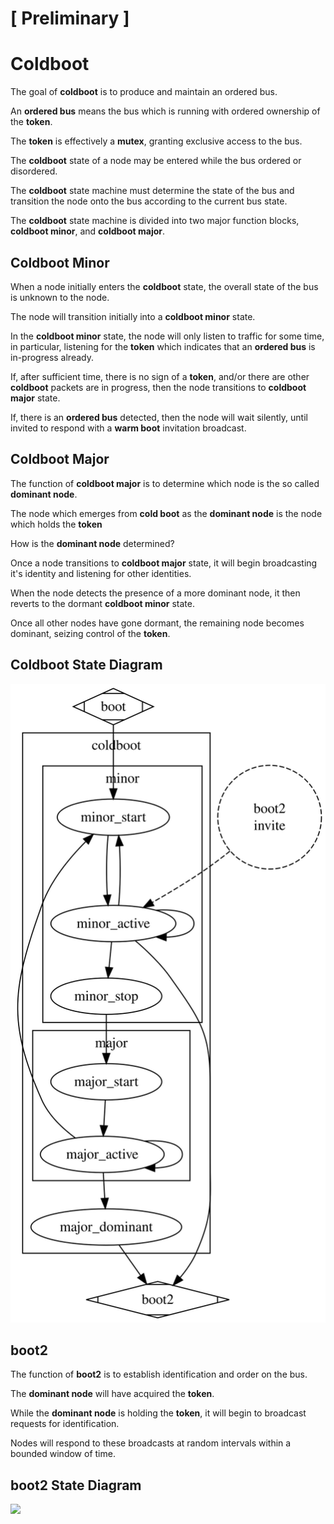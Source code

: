 
# [ **Preliminary** ]

# **Coldboot**

The goal of **coldboot** is to produce and maintain an ordered bus. 

An **ordered bus** means the bus which is running with ordered ownership of the **token**.  

The **token** is effectively a **mutex**, granting exclusive access to the bus.

The **coldboot** state of a node may be entered while the bus ordered or disordered.

The **coldboot** state machine must determine the state of the bus and transition the node onto the bus according to the current bus state.

The **coldboot** state machine is divided into two major function blocks, **coldboot minor**, and **coldboot major**.

## **Coldboot Minor**

When a node initially enters the **coldboot** state, the overall state of the bus is unknown to the node.

The node will transition initially into a **coldboot minor** state.

In the **coldboot minor** state, the node will only listen to traffic for some time, in particular, listening for the **token** which indicates that an **ordered bus** is in-progress already.

If, after sufficient time, there is no sign of a **token**, and/or there are other **coldboot** packets are in progress, then the node transitions to **coldboot major** state.

If, there is an **ordered bus** detected, then the node will wait silently, until invited to respond with a **warm boot** invitation broadcast.

## **Coldboot Major**

The function of **coldboot major** is to determine which node is the so called **dominant node**.

The node which emerges from **cold boot** as the **dominant node** is the node which holds the **token** 

How is the **dominant node** determined? 

Once a node transitions to **coldboot major** state, it will begin broadcasting it's identity and listening for other identities.

When the node detects the presence of a more dominant node, it then reverts to the dormant **coldboot minor** state.

Once all other nodes have gone dormant, the remaining node becomes dominant, seizing control of the **token**.

## **Coldboot State Diagram**

![](assets/coldboot.dot.svg)

## **boot2**

The function of **boot2** is to establish identification and order on the bus.

The **dominant node** will have acquired the **token**. 

While the **dominant node** is holding the **token**, it will begin to broadcast requests for identification.

Nodes will respond to these broadcasts at random intervals within a bounded window of time.

## **boot2 State Diagram**

![](assets/boot2.dot.svg)







